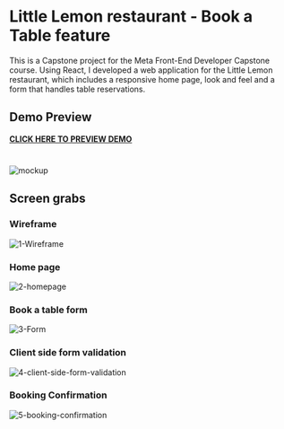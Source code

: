 # Little Lemon restaurant - Book a Table feature

This is a Capstone project for the Meta Front-End Developer Capstone course.
Using React, I developed a web application for the Little Lemon restaurant, which includes a responsive home page, look and feel and a form that handles table reservations.


## Demo Preview
**[CLICK HERE TO PREVIEW DEMO](urlhere)**
#

![mockup](https://github.com/user-attachments/assets/4270aa82-e308-410c-9bc1-97bb607f0935)


## Screen grabs 

### Wireframe ###
![1-Wireframe](https://github.com/user-attachments/assets/200eaf3e-fcb1-4155-9d1d-f71d20d2a9fb)

### Home page ###
![2-homepage](https://github.com/user-attachments/assets/67a72911-8a6d-4b28-99b0-d11da07c021c)

### Book a table form ###
![3-Form](https://github.com/user-attachments/assets/e9171cd6-63ed-40f0-9128-afc0e0900589)

### Client side form validation ###
![4-client-side-form-validation](https://github.com/user-attachments/assets/570be294-8f18-4f58-9231-cda20472b608)

### Booking Confirmation ###
![5-booking-confirmation](https://github.com/user-attachments/assets/74c49e25-4113-45dc-91e2-f57bdadf225d)


